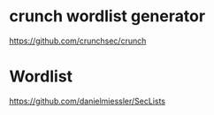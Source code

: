 # crunch wordlist generator
https://github.com/crunchsec/crunch

# Wordlist
https://github.com/danielmiessler/SecLists
